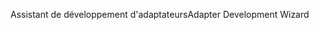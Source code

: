 <span data-ttu-id="5452e-101">Assistant de développement d'adaptateurs</span><span class="sxs-lookup"><span data-stu-id="5452e-101">Adapter Development Wizard</span></span>